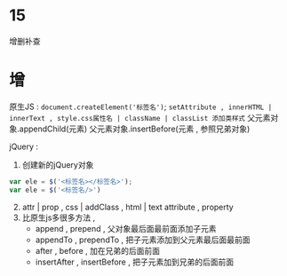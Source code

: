 # 15
增删补查
# 增
原生JS : 
`document.createElement('标签名')`;
`setAttribute , innerHTML | innerText , style.css属性名 | className | classList 添加类样式`
父元素对象.appendChild(元素)
父元素对象.insertBefore(元素 , 参照兄弟对象)

jQuery :
1. 创建新的jQuery对象 
```js
var ele = $('<标签名></标签名>');
var ele = $('<标签名/>')
```
2. attr | prop , css | addClass , html | text 
attribute , property
3. 比原生js多很多方法 , 
    - append , prepend , 父对象最后面最前面添加子元素
    - appendTo , prependTo , 把子元素添加到父元素最后面最前面
    - after , before , 加在兄弟的后面前面
    - insertAfter , insertBefore , 把子元素加到兄弟的后面前面

